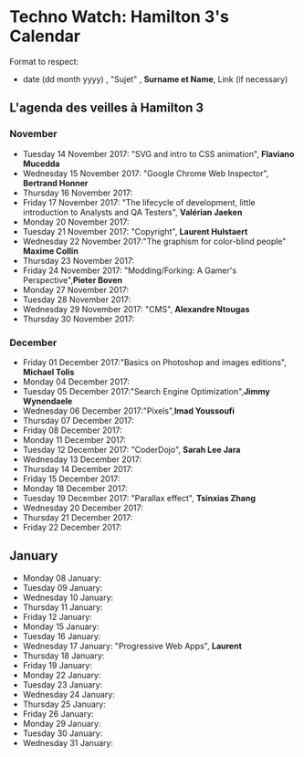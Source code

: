 # Techno Watch:  Hamilton 3's Calendar

Format to respect:   
- date (dd month yyyy) , "Sujet" ,  __Surname et Name__, Link (if necessary)

## L'agenda des veilles à Hamilton 3

### November
- Tuesday 14 November 2017: "SVG and intro to CSS animation", __Flaviano Mucedda__
- Wednesday 15 November 2017: "Google Chrome Web Inspector", __Bertrand Honner__
- Thursday 16 November 2017:
- Friday 17 November 2017: "The lifecycle of development, little introduction to Analysts and QA Testers", __Valérian Jaeken__
- Monday 20 November 2017:
- Tuesday 21 November 2017: "Copyright", __Laurent Hulstaert__
- Wednesday 22 November 2017:"The graphism for color-blind people" __Maxime Collin__
- Thursday 23 November 2017:
- Friday 24 November 2017: "Modding/Forking: A Gamer's Perspective",__Pieter Boven__ 
- Monday 27 November 2017:
- Tuesday 28 November 2017:
- Wednesday 29 November 2017: "CMS", __Alexandre Ntougas__ 
- Thursday 30 November 2017: 

### December
- Friday 01 December 2017:"Basics on Photoshop and images editions", __Michael Tolis__
- Monday 04 December 2017:
- Tuesday 05 December 2017:"Search Engine Optimization",__Jimmy Wynendaele__
- Wednesday 06 December 2017:"Pixels",__Imad Youssoufi__
- Thursday 07 December 2017:
- Friday 08 December 2017:
- Monday 11 December 2017:
- Tuesday 12 December 2017: "CoderDojo", __Sarah Lee Jara__
- Wednesday 13 December 2017:
- Thursday 14 December 2017:
- Friday 15 December 2017:
- Monday 18 December 2017:
- Tuesday 19 December 2017: "Parallax effect", __Tsinxias Zhang__
- Wednesday 20 December 2017:
- Thursday 21 December 2017:
- Friday 22 December 2017:

## January
- Monday 08 January:
- Tuesday 09 January:
- Wednesday 10 January:
- Thursday 11 January:
- Friday 12 January:
- Monday 15 January:
- Tuesday 16 January:
- Wednesday 17 January: "Progressive Web Apps", __Laurent__
- Thursday 18 January:
- Friday 19 January:
- Monday 22 January:
- Tuesday 23 January:
- Wednesday 24 January:
- Thursday 25 January:
- Friday 26 January:
- Monday 29 January:
- Tuesday 30 January:
- Wednesday 31 January:

